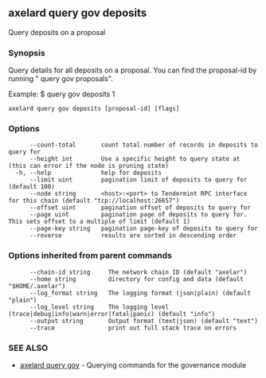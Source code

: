 ## axelard query gov deposits

Query deposits on a proposal

### Synopsis

Query details for all deposits on a proposal.
You can find the proposal-id by running "<appd> query gov proposals".

Example:
$ <appd> query gov deposits 1

```
axelard query gov deposits [proposal-id] [flags]
```

### Options

```
      --count-total       count total number of records in deposits to query for
      --height int        Use a specific height to query state at (this can error if the node is pruning state)
  -h, --help              help for deposits
      --limit uint        pagination limit of deposits to query for (default 100)
      --node string       <host>:<port> to Tendermint RPC interface for this chain (default "tcp://localhost:26657")
      --offset uint       pagination offset of deposits to query for
      --page uint         pagination page of deposits to query for. This sets offset to a multiple of limit (default 1)
      --page-key string   pagination page-key of deposits to query for
      --reverse           results are sorted in descending order
```

### Options inherited from parent commands

```
      --chain-id string     The network chain ID (default "axelar")
      --home string         directory for config and data (default "$HOME/.axelar")
      --log_format string   The logging format (json|plain) (default "plain")
      --log_level string    The logging level (trace|debug|info|warn|error|fatal|panic) (default "info")
      --output string       Output format (text|json) (default "text")
      --trace               print out full stack trace on errors
```

### SEE ALSO

- [axelard query gov](axelard_query_gov.md)	 - Querying commands for the governance module
